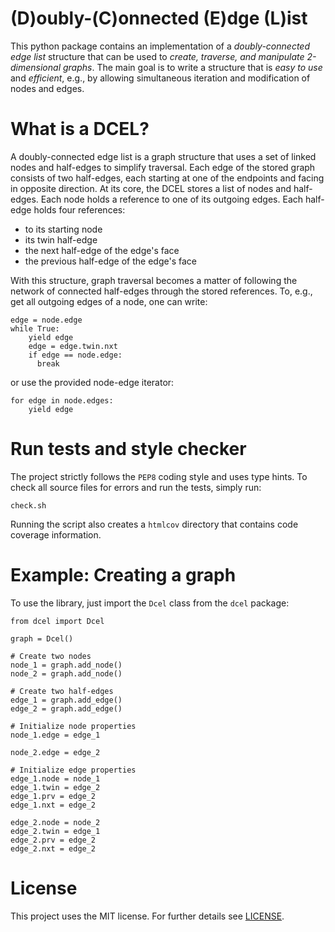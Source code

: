 # (D)oubly-(C)onnected (E)dge (L)ist

This python package contains an implementation of a *doubly-connected edge list* structure that can be used to *create, traverse, and manipulate 2-dimensional graphs*.
The main goal is to write a structure that is *easy to use* and *efficient*, e.g., by allowing simultaneous iteration and modification of nodes and edges.

# What is a DCEL?

A doubly-connected edge list is a graph structure that uses a set of linked nodes and half-edges to simplify traversal.
Each edge of the stored graph consists of two half-edges, each starting at one of the endpoints and facing in opposite direction.
At its core, the DCEL stores a list of nodes and half-edges.
Each node holds a reference to one of its outgoing edges.
Each half-edge holds four references:
  * to its starting node
  * its twin half-edge
  * the next half-edge of the edge's face
  * the previous half-edge of the edge's face
  
With this structure, graph traversal becomes a matter of following the network of connected half-edges through the stored references.
To, e.g., get all outgoing edges of a node, one can write:
```
edge = node.edge
while True:
    yield edge
    edge = edge.twin.nxt
    if edge == node.edge:
      break
```
or use the provided node-edge iterator:
```
for edge in node.edges:
    yield edge
```

# Run tests and style checker

The project strictly follows the `PEP8` coding style and uses type hints.
To check all source files for errors and run the tests, simply run:

```
check.sh
```

Running the script also creates a `htmlcov` directory that contains code coverage information.

# Example: Creating a graph

To use the library, just import the `Dcel` class from the `dcel` package:

```
from dcel import Dcel

graph = Dcel()

# Create two nodes
node_1 = graph.add_node()
node_2 = graph.add_node()

# Create two half-edges
edge_1 = graph.add_edge()
edge_2 = graph.add_edge()

# Initialize node properties
node_1.edge = edge_1

node_2.edge = edge_2

# Initialize edge properties
edge_1.node = node_1
edge_1.twin = edge_2
edge_1.prv = edge_2
edge_1.nxt = edge_2

edge_2.node = node_2
edge_2.twin = edge_1
edge_2.prv = edge_2
edge_2.nxt = edge_2
```

# License

This project uses the MIT license. For further details see [LICENSE](LICENSE).
